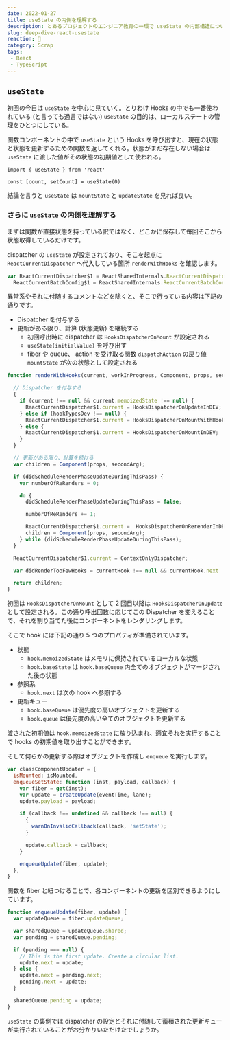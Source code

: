 ```yaml
---
date: 2022-01-27
title: useState の内側を理解する
description: とあるプロジェクトのエンジニア教育の一環で useState の内部構造について解説する機会があってこの度、言語化いたしました。
slug: deep-dive-react-usestate
reaction: 🍏
category: Scrap
tags: 
 - React
 - TypeScript
---
```


## `useState`

初回の今日は `useState` を中心に見ていく。とりわけ Hooks の中でも一番使われている (と言っても過言ではない) `useState` の目的は、ローカルステートの管理をひとつにしている。

関数コンポーネントの中で `useState` という Hooks を呼び出すと、現在の状態と状態を更新するための関数を返してくれる。状態がまだ存在しない場合は `useState` に渡した値がその状態の初期値として使われる。

```tsx
import { useState } from 'react'

const [count, setCount] = useState(0)
```

結論を言うと `useState` は `mountState` と `updateState` を見れば良い。

### さらに `useState` の内側を理解する

まずは関数が直接状態を持っている訳ではなく、どこかに保存して毎回そこから状態取得しているだけです。

dispatcher の `useState` が設定されており、そこを起点に `ReactCurrentDispatcher` へ代入している箇所 `renderWithHooks` を確認します。

```js
var ReactCurrentDispatcher$1 = ReactSharedInternals.ReactCurrentDispatcher,
  ReactCurrentBatchConfig$1 = ReactSharedInternals.ReactCurrentBatchConfig;
```

異常系やそれに付随するコメントなどを除くと、そこで行っている内容は下記の通りです。

- Dispatcher を付与する
- 更新がある限り、計算 (状態更新) を継続する
  - 初回呼出時に dispatcher は  `HooksDispatcherOnMount` が設定される
  - `useState(initialValue)` を呼び出す
  - fiber や queue、 action を受け取る関数 `dispatchAction` の戻り値 `mountState` が次の状態として設定される

```js
function renderWithHooks(current, workInProgress, Component, props, secondArg, nextRenderLanes) {

  // Dispatcher を付与する
  {
    if (current !== null && current.memoizedState !== null) {
      ReactCurrentDispatcher$1.current = HooksDispatcherOnUpdateInDEV;
    } else if (hookTypesDev !== null) {
      ReactCurrentDispatcher$1.current = HooksDispatcherOnMountWithHookTypesInDEV;
    } else {
      ReactCurrentDispatcher$1.current = HooksDispatcherOnMountInDEV;
    }
  }

  // 更新がある限り、計算を続ける
  var children = Component(props, secondArg);

  if (didScheduleRenderPhaseUpdateDuringThisPass) {
    var numberOfReRenders = 0;

    do {
      didScheduleRenderPhaseUpdateDuringThisPass = false;

      numberOfReRenders += 1;

      ReactCurrentDispatcher$1.current =  HooksDispatcherOnRerenderInDEV ;
      children = Component(props, secondArg);
    } while (didScheduleRenderPhaseUpdateDuringThisPass);
  }

  ReactCurrentDispatcher$1.current = ContextOnlyDispatcher;

  var didRenderTooFewHooks = currentHook !== null && currentHook.next !== null;

  return children;
}
```

初回は `HooksDispatcherOnMount` として 2 回目以降は `HooksDispatcherOnUpdate` として設定される。この通り呼出回数に応じてこの Dispatcher を変えることで、それを割り当てた後にコンポーネントをレンダリングします。

そこで hook には下記の通り 5 つのプロパティが準備されています。

- 状態
  - `hook.memoizedState` はメモリに保持されているローカルな状態
  - `hook.baseState` は `hook.baseQueue` 内全てのオブジェクトがマージされた後の状態
- 参照系
  - `hook.next` は次の hook へ参照する
- 更新キュー
  - `hook.baseQueue` は優先度の高いオブジェクトを更新する
  - `hook.queue` は優先度の高い全てのオブジェクトを更新する

渡された初期値は `hook.memoizedState` に放り込まれ、適宜それを実行することで hooks の初期値を取り出すことができます。

そして何らかの更新する際はオブジェクトを作成し `enqueue` を実行します。

```js
var classComponentUpdater = {
  isMounted: isMounted,
  enqueueSetState: function (inst, payload, callback) {
    var fiber = get(inst);
    var update = createUpdate(eventTime, lane);
    update.payload = payload;

    if (callback !== undefined && callback !== null) {
      {
        warnOnInvalidCallback(callback, 'setState');
      }

      update.callback = callback;
    }

    enqueueUpdate(fiber, update);
  },
}
```

関数を fiber と紐つけることで、各コンポーネントの更新を区別できるようにしています。

```js
function enqueueUpdate(fiber, update) {
  var updateQueue = fiber.updateQueue;

  var sharedQueue = updateQueue.shared;
  var pending = sharedQueue.pending;

  if (pending === null) {
    // This is the first update. Create a circular list.
    update.next = update;
  } else {
    update.next = pending.next;
    pending.next = update;
  }

  sharedQueue.pending = update;
}
```

`useState` の裏側では dispatcher の設定とそれに付随して蓄積された更新キューが実行されていることがお分かりいただけたでしょうか。
